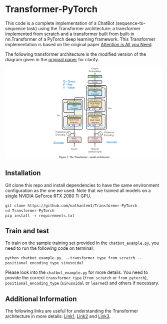 # Transformer-PyTorch

This code is a complete implementation of a ChatBot (sequence-to-sequence task) using the Transformer architecture: a
transformer implemented from scratch and a transformer built from built-in nn.Transformer of a PyTorch deep learning
framework. This Transformer implementation is based on the original paper [Attention is All you Need](https://arxiv.org/abs/1706.03762).

The following transformer architecture is the modified version of the diagram given in the [original paper](https://arxiv.org/abs/1706.03762)
for clarity.

![](./assets/transformer_architecture.png)


## Installation

Git clone this repo and install dependencies to have the same environment configuration as the one we used. Note that 
we trained all models on a single NVIDIA GeForce RTX 2080 Ti GPU.

```
git clone https://github.com/nathanlem1/Transformer-PyTorch
cd Transformer-PyTorch
pip install -r requirements.txt
```

## Train and test 
To train on the sample training set provided in the `chatbot_example.py`, you need to run the following code on terminal:  

```
python chatbot_example.py  --transformer_type from_scratch --positional_encoding_type sinusoidal
```

Please look into the `chatbot_example.py` for more details. You need to provide the correct `transformer_type` 
(`from_scratch` or `from_pytorch`), `positional_encoding_type` (`sinusoidal` or `learned`) and others if necessary.

## Additional Information
The following links are useful for understanding the Transformer architecture in more details: 
[Link1](https://medium.com/towards-data-science/build-your-own-transformer-from-scratch-using-pytorch-84c850470dcb), 
[Link2](https://medium.com/@bavalpreetsinghh/transformer-from-scratch-using-pytorch-28a5d1b2e033) and 
[Link3](https://medium.com/correll-lab/building-clip-from-scratch-68f6e42d35f4).

